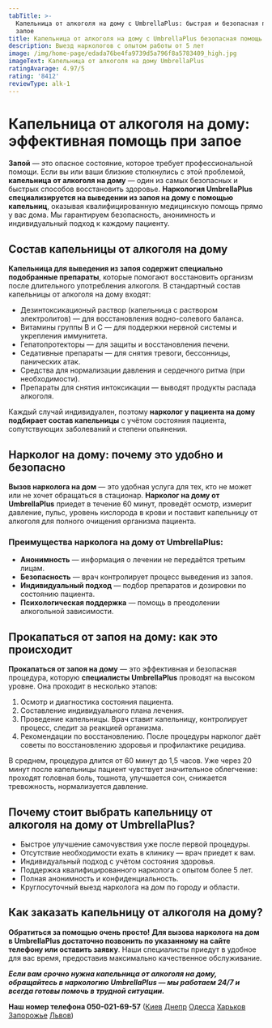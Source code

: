 ```yaml
---
tabTitle: >-
  Капельница от алкоголя на дому с UmbrellaPlus: быстрая и безопасная помощь при
  запое
title: Капельница от алкоголя на дому с UmbrellaPlus безопасная помощь при запое
description: Выезд наркологов с опытом работы от 5 лет
image: /img/home-page/edada76be4fa9739d5a796f8a5783409_high.jpg
imageText: Капельница от алкоголя на дому UmbrellaPlus
ratingAvarage: 4.97/5
rating: '8412'
reviewType: alk-1
---
```


# Капельница от алкоголя на дому: эффективная помощь при запое

**Запой** — это опасное состояние, которое требует профессиональной помощи. Если вы или ваши близкие столкнулись с этой проблемой, **капельница от алкоголя на дому** — один из самых безопасных и быстрых способов восстановить здоровье. **Наркология UmbrellaPlus** **специализируется на выведении из запоя на дому с помощью капельниц**, оказывая квалифицированную медицинскую помощь прямо у вас дома. Мы гарантируем безопасность, анонимность и индивидуальный подход к каждому пациенту.

## Состав капельницы от алкоголя на дому

**Капельница для выведения из запоя содержит специально подобранные препараты**, которые помогают восстановить организм после длительного употребления алкоголя. В стандартный состав капельницы от алкоголя на дому входят:

* Дезинтоксикационый раствор (капельница с раствором электролитов) — для восстановления водно-солевого баланса.
* Витамины группы B и C — для поддержки нервной системы и укрепления иммунитета.
* Гепатопротекторы — для защиты и восстановления печени.
* Седативные препараты — для снятия тревоги, бессонницы, панических атак.
* Средства для нормализации давления и сердечного ритма (при необходимости).
* Препараты для снятия интоксикации — выводят продукты распада алкоголя.

Каждый случай индивидуален, поэтому **нарколог у пациента на дому подбирает состав капельницы** с учётом состояния пациента, сопутствующих заболеваний и степени опьянения.

## Нарколог на дому: почему это удобно и безопасно

**Вызов нарколога на дом** — это удобная услуга для тех, кто не может или не хочет обращаться в стационар. **Нарколог на дому от UmbrellaPlus** приедет в течение 60 минут, проведёт осмотр, измерит давление, пульс, уровень кислорода в крови и поставит капельницу от алкоголя для полного очищения организма пациента.

### Преимущества нарколога на дому от UmbrellaPlus:

* **Анонимность** — информация о лечении не передаётся третьим лицам.
* **Безопасность** — врач контролирует процесс выведения из запоя.
* **Индивидуальный подход** — подбор препаратов и дозировки по состоянию пациента.
* **Психологическая поддержка** — помощь в преодолении алкогольной зависимости.

## Прокапаться от запоя на дому: как это происходит

**Прокапаться от запоя на дому** — это эффективная и безопасная процедура, которую **специалисты UmbrellaPlus** проводят на высоком уровне. Она проходит в несколько этапов:

1. Осмотр и диагностика состояния пациента.
2. Составление индивидуального плана лечения.
3. Проведение капельницы. Врач ставит капельницу, контролирует процесс, следит за реакцией организма.
4. Рекомендации по восстановлению. После процедуры нарколог даёт советы по восстановлению здоровья и профилактике рецидива.

В среднем, процедура длится от 60 минут до 1,5 часов. Уже через 20 минут после капельницы пациент чувствует значительное облегчение: проходят головная боль, тошнота, улучшается сон, снижается тревожность, нормализуется давление.

## Почему стоит выбрать капельницу от алкоголя на дому от UmbrellaPlus?

* Быстрое улучшение самочувствия уже после первой процедуры.
* Отсутствие необходимости ехать в клинику — врач приедет к вам.
* Индивидуальный подход с учётом состояния здоровья.
* Поддержка квалифицированного нарколога с опытом более 5 лет.
* Полная анонимность и конфиденциальность.
* Круглосуточный выезд нарколога на дом по городу и области.

## Как заказать капельницу от алкоголя на дому?

**Обратиться за помощью очень просто!** **Для вызова нарколога на дом в UmbrellaPlus** **достаточно позвонить по указанному на сайте телефону или оставить заявку**. Наши специалисты приедут в удобное для вас время, предоставив максимально качественное обслуживание.

***Если вам срочно нужна капельница от алкоголя на дому, обращайтесь в наркологию UmbrellaPlus — мы работаем 24/7 и всегда готовы помочь в трудной ситуации.***

**Наш номер телефона 050-021-69-57** ([Киев](https://umbrella-plus.com.ua/kiev/) [Днепр](https://umbrella-plus.com.ua/dnepr/) [Одесса](https://umbrella-plus.com.ua/lechenie-alc/) [Харьков](https://umbrella-plus.com.ua/kharkiv/) [Запорожье](https://umbrella-plus.com.ua/zaporozie/) [Львов](https://umbrella-plus.com.ua/lviv/))
